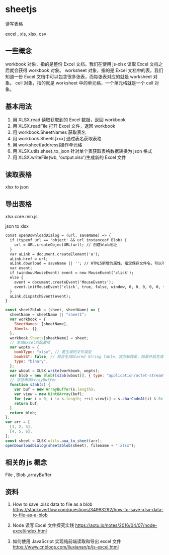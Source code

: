 # sheetjs

读写表格

excel , xls, xlsx, csv

## 一些概念

workbook 对象，指的是整份 Excel 文档。我们在使用 js-xlsx 读取 Excel 文档之后就会获得 workbook 对象。
worksheet 对象，指的是 Excel 文档中的表。我们知道一份 Excel 文档中可以包含很多张表，而每张表对应的就是 worksheet 对象。
cell 对象，指的就是 worksheet 中的单元格，一个单元格就是一个 cell 对象。

## 基本用法

1. 用 XLSX.read 读取获取到的 Excel 数据，返回 workbook
2. 用 XLSX.readFile 打开 Excel 文件，返回 workbook
3. 用 workbook.SheetNames 获取表名
4. 用 workbook.Sheets[xxx] 通过表名获取表格
5. 用 worksheet[address]操作单元格
6. 用 XLSX.utils.sheet_to_json 针对单个表获取表格数据转换为 json 格式
7. 用 XLSX.writeFile(wb, 'output.xlsx')生成新的 Excel 文件

## 读取表格

xlsx to json

## 导出表格

xlsx.core.min.js

json to xlsx

```txt js
const openDownloadDialog = (url, saveName) => {
  if (typeof url == 'object' && url instanceof Blob) {
    url = URL.createObjectURL(url); // 创建blob地址
  }
  var aLink = document.createElement('a');
  aLink.href = url;
  aLink.download = saveName || ''; // HTML5新增的属性，指定保存文件名，可以不要后缀，注意，file:///模式下不会生效
  var event;
  if (window.MouseEvent) event = new MouseEvent('click');
  else {
    event = document.createEvent('MouseEvents');
    event.initMouseEvent('click', true, false, window, 0, 0, 0, 0, 0, false, false, false, false, 0, null);
  }
  aLink.dispatchEvent(event);
}
```

```js
const sheet2blob = (sheet, sheetName) => {
  sheetName = sheetName || "sheet1";
  var workbook = {
    SheetNames: [sheetName],
    Sheets: {},
  };
  workbook.Sheets[sheetName] = sheet;
  // 生成excel的配置项
  var wopts = {
    bookType: "xlsx", // 要生成的文件类型
    bookSST: false, // 是否生成Shared String Table，官方解释是，如果开启生成速度会下降，但在低版本IOS设备上有更好的兼容性
    type: "binary",
  };
  var wbout = XLSX.write(workbook, wopts);
  var blob = new Blob([s2ab(wbout)], { type: "application/octet-stream" });
  // 字符串转ArrayBuffer
  function s2ab(s) {
    var buf = new ArrayBuffer(s.length);
    var view = new Uint8Array(buf);
    for (var i = 0; i != s.length; ++i) view[i] = s.charCodeAt(i) & 0xff;
    return buf;
  }
  return blob;
};
var arr = [
  [1, 2, 3],
  [4, 5, 6],
];
const sheet = XLSX.utils.aoa_to_sheet(arr);
openDownloadDialog(sheet2blob(sheet), filename + ".xlsx");
```

## 相关的 js 概念

File , Blob ,arrayBuffer

## 资料

1. How to save .xlsx data to file as a blob
   https://stackoverflow.com/questions/34993292/how-to-save-xlsx-data-to-file-as-a-blob

1. Node 读写 Excel 文件探究实践
   https://aotu.io/notes/2016/04/07/node-excel/index.html

1. 如何使用 JavaScript 实现纯前端读取和导出 excel 文件
   https://www.cnblogs.com/liuxianan/p/js-excel.html
